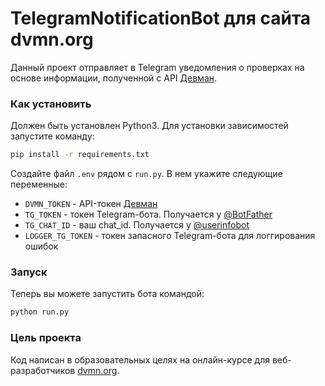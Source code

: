 # TelegramNotificationBot для сайта dvmn.org

Данный проект отправляет в Telegram уведомления о проверках на основе информации, полученной с API [Девман](https://dvmn.org/api/docs/).

### Как установить

Должен быть установлен Python3. Для установки зависимостей запустите команду:
```bash
pip install -r requirements.txt
```

Создайте файл `.env` рядом с `run.py`. В нем укажите следующие переменные:
* `DVMN_TOKEN` - API-токен [Девман](https://dvmn.org/api/docs/)
* `TG_TOKEN` - токен Telegram-бота. Получается у [@BotFather](https://telegram.me/BotFather)
* `TG_CHAT_ID` - ваш chat_id. Получается у [@userinfobot](https://telegram.me/userinfobot)
* `LOGGER_TG_TOKEN` - токен запасного Telegram-бота для логгирования ошибок

### Запуск

Теперь вы можете запустить бота командой:

```bash
python run.py
```

### Цель проекта

Код написан в образовательных целях на онлайн-курсе для веб-разработчиков [dvmn.org](https://dvmn.org/).